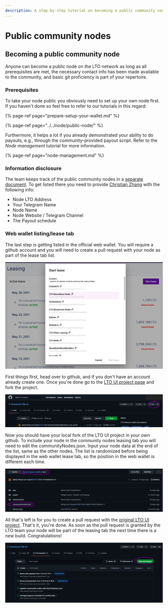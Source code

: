 ```yaml
---
description: A step-by-step tutorial on becoming a public community node.
---
```


# Public community nodes

## Becoming a public community node

Anyone can become a public node on the LTO network as long as all prerequisites are met, the necessary contact info has been made available to the community, and basic git proficiency is part of your repertoire.

### Prerequisites

To take your node public you obviously need to set up your own node first. If you haven't done so feel free to refer to our tutorials in this regard:

{% page-ref page="prepare-setup-your-wallet.md" %}

{% page-ref page="../../node/public-node/" %}

Furthermore, it helps a lot if you already demonstrated your ability to do payouts, e.g., through the community-provided payout script. Refer to the _Node management_ tutorial for more information.

{% page-ref page="node-management.md" %}

### Information disclosure

The team keeps track of the public community nodes in a [separate document](https://docs.google.com/spreadsheets/d/1R9OPQxW9dD9anq217ffm9sXINV_xKTNNaiHcY_eOWmw/edit#gid=0). To get listed there you need to provide [Christian Zhang](https://t.me/ChristianZH) with the following info:

* Node LTO Address
* Your Telegram Name
* Node Name
* Node Website / Telegram Channel
* The Payout schedule

### Web wallet listing/lease tab

The last step is getting listed in the official web wallet. You will require a github account and you will need to create a pull request with your node as part of the lease tab list.

![The lease tab lists public community nodes.](../../.gitbook/assets/screen-shot-2021-06-01-at-16.06.39.png)

First things first, head over to github, and if you don't have an account already create one. Once you're done go to the [LTO UI project page](https://github.com/ltonetwork/lto-ui) and fork the project.

![Fork the LTO UI project to edit the necessary file.](../../.gitbook/assets/screen-shot-2021-06-01-at-16.11.37.png)

Now you should have your local fork of the LTO UI project in your own github. To include your node in the community nodes leasing tab you will need to edit the communityNodes.json. Input your node data at the end of the list, same as the other nodes. The list is randomized before being displayed in the web wallet lease tab, so the position in the web wallet is different each time.

![Edit the communityNodes.json with a text editor of your choice and you&apos;re good to go.](../../.gitbook/assets/screen-shot-2021-06-01-at-16.23.06.png)

All that's left is for you to create a pull request with the [original LTO UI project](https://github.com/ltonetwork/lto-ui). That's it, you're done. As soon as the pull request is granted by the LTO team your node will be part of the leasing tab the next time there is a new build. Congratulations!

![Create a pull request after editing the communityNodes.json file.](../../.gitbook/assets/screen-shot-2021-06-01-at-16.29.59.png)


